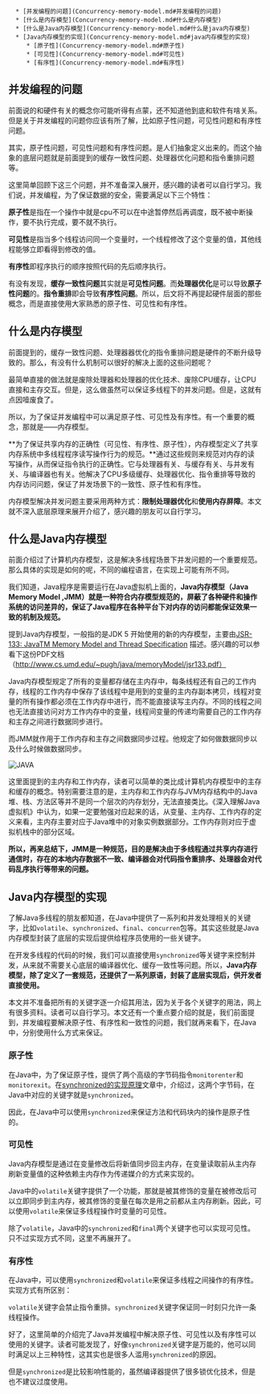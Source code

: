 <!--ts-->
      * [并发编程的问题](Concurrency-memory-model.md#并发编程的问题)
      * [什么是内存模型](Concurrency-memory-model.md#什么是内存模型)
      * [什么是Java内存模型](Concurrency-memory-model.md#什么是java内存模型)
      * [Java内存模型的实现](Concurrency-memory-model.md#java内存模型的实现)
         * [原子性](Concurrency-memory-model.md#原子性)
         * [可见性](Concurrency-memory-model.md#可见性)
         * [有序性](Concurrency-memory-model.md#有序性)

<!-- Added by: anapodoton, at: Tue Feb 18 21:54:19 CST 2020 -->

<!--te-->

## 并发编程的问题

前面说的和硬件有关的概念你可能听得有点蒙，还不知道他到底和软件有啥关系。但是关于并发编程的问题你应该有所了解，比如原子性问题，可见性问题和有序性问题。

其实，原子性问题，可见性问题和有序性问题。是人们抽象定义出来的。而这个抽象的底层问题就是前面提到的缓存一致性问题、处理器优化问题和指令重排问题等。

这里简单回顾下这三个问题，并不准备深入展开，感兴趣的读者可以自行学习。我们说，并发编程，为了保证数据的安全，需要满足以下三个特性：

**原子性**是指在一个操作中就是cpu不可以在中途暂停然后再调度，既不被中断操作，要不执行完成，要不就不执行。

**可见性**是指当多个线程访问同一个变量时，一个线程修改了这个变量的值，其他线程能够立即看得到修改的值。

**有序性**即程序执行的顺序按照代码的先后顺序执行。

有没有发现，**缓存一致性问题**其实就是**可见性问题**。而**处理器优化**是可以导致**原子性问题**的。**指令重排**即会导致**有序性问题**。所以，后文将不再提起硬件层面的那些概念，而是直接使用大家熟悉的原子性、可见性和有序性。

## 什么是内存模型

前面提到的，缓存一致性问题、处理器器优化的指令重排问题是硬件的不断升级导致的。那么，有没有什么机制可以很好的解决上面的这些问题呢？

最简单直接的做法就是废除处理器和处理器的优化技术、废除CPU缓存，让CPU直接和主存交互。但是，这么做虽然可以保证多线程下的并发问题。但是，这就有点因噎废食了。

所以，为了保证并发编程中可以满足原子性、可见性及有序性。有一个重要的概念，那就是——内存模型。

**为了保证共享内存的正确性（可见性、有序性、原子性），内存模型定义了共享内存系统中多线程程序读写操作行为的规范。**通过这些规则来规范对内存的读写操作，从而保证指令执行的正确性。它与处理器有关、与缓存有关、与并发有关、与编译器也有关。他解决了CPU多级缓存、处理器优化、指令重排等导致的内存访问问题，保证了并发场景下的一致性、原子性和有序性。

内存模型解决并发问题主要采用两种方式：**限制处理器优化**和**使用内存屏障**。本文就不深入底层原理来展开介绍了，感兴趣的朋友可以自行学习。

## 什么是Java内存模型

前面介绍过了计算机内存模型，这是解决多线程场景下并发问题的一个重要规范。那么具体的实现是如何的呢，不同的编程语言，在实现上可能有所不同。

我们知道，Java程序是需要运行在Java虚拟机上面的，**Java内存模型（Java Memory Model ,JMM）就是一种符合内存模型规范的，屏蔽了各种硬件和操作系统的访问差异的，保证了Java程序在各种平台下对内存的访问都能保证效果一致的机制及规范。**

提到Java内存模型，一般指的是JDK 5 开始使用的新的内存模型，主要由[JSR-133: JavaTM Memory Model and Thread Specification](http://www.cs.umd.edu/~pugh/java/memoryModel/jsr133.pdf) 描述。感兴趣的可以参看下这份PDF文档（http://www.cs.umd.edu/~pugh/java/memoryModel/jsr133.pdf）

Java内存模型规定了所有的变量都存储在主内存中，每条线程还有自己的工作内存，线程的工作内存中保存了该线程中是用到的变量的主内存副本拷贝，线程对变量的所有操作都必须在工作内存中进行，而不能直接读写主内存。不同的线程之间也无法直接访问对方工作内存中的变量，线程间变量的传递均需要自己的工作内存和主存之间进行数据同步进行。

而JMM就作用于工作内存和主存之间数据同步过程。他规定了如何做数据同步以及什么时候做数据同步。

![JAVA](https://ws1.sinaimg.cn/large/006tKfTcly1g0m6xbrirmj30b10abt9a.jpg)

这里面提到的主内存和工作内存，读者可以简单的类比成计算机内存模型中的主存和缓存的概念。特别需要注意的是，主内存和工作内存与JVM内存结构中的Java堆、栈、方法区等并不是同一个层次的内存划分，无法直接类比。《深入理解Java虚拟机》中认为，如果一定要勉强对应起来的话，从变量、主内存、工作内存的定义来看，主内存主要对应于Java堆中的对象实例数据部分。工作内存则对应于虚拟机栈中的部分区域。

**所以，再来总结下，JMM是一种规范，目的是解决由于多线程通过共享内存进行通信时，存在的本地内存数据不一致、编译器会对代码指令重排序、处理器会对代码乱序执行等带来的问题。**

## Java内存模型的实现

了解Java多线程的朋友都知道，在Java中提供了一系列和并发处理相关的关键字，比如`volatile`、`synchronized`、`final`、`concurren`包等。其实这些就是Java内存模型封装了底层的实现后提供给程序员使用的一些关键字。

在开发多线程的代码的时候，我们可以直接使用`synchronized`等关键字来控制并发，从来就不需要关心底层的编译器优化、缓存一致性等问题。所以，**Java内存模型，除了定义了一套规范，还提供了一系列原语，封装了底层实现后，供开发者直接使用。**

本文并不准备把所有的关键字逐一介绍其用法，因为关于各个关键字的用法，网上有很多资料。读者可以自行学习。本文还有一个重点要介绍的就是，我们前面提到，并发编程要解决原子性、有序性和一致性的问题，我们就再来看下，在Java中，分别使用什么方式来保证。

### 原子性

在Java中，为了保证原子性，提供了两个高级的字节码指令`monitorenter`和`monitorexit`。在[synchronized的实现原理](http://www.hollischuang.com/archives/1883)文章中，介绍过，这两个字节码，在Java中对应的关键字就是`synchronized`。

因此，在Java中可以使用`synchronized`来保证方法和代码块内的操作是原子性的。

### 可见性

Java内存模型是通过在变量修改后将新值同步回主内存，在变量读取前从主内存刷新变量值的这种依赖主内存作为传递媒介的方式来实现的。

Java中的`volatile`关键字提供了一个功能，那就是被其修饰的变量在被修改后可以立即同步到主内存，被其修饰的变量在每次是用之前都从主内存刷新。因此，可以使用`volatile`来保证多线程操作时变量的可见性。

除了`volatile`，Java中的`synchronized`和`final`两个关键字也可以实现可见性。只不过实现方式不同，这里不再展开了。

### 有序性

在Java中，可以使用`synchronized`和`volatile`来保证多线程之间操作的有序性。实现方式有所区别：

`volatile`关键字会禁止指令重排。`synchronized`关键字保证同一时刻只允许一条线程操作。

好了，这里简单的介绍完了Java并发编程中解决原子性、可见性以及有序性可以使用的关键字。读者可能发现了，好像`synchronized`关键字是万能的，他可以同时满足以上三种特性，这其实也是很多人滥用`synchronized`的原因。

但是`synchronized`是比较影响性能的，虽然编译器提供了很多锁优化技术，但是也不建议过度使用。











